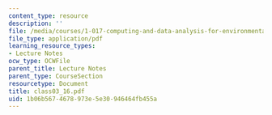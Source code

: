 ```yaml
---
content_type: resource
description: ''
file: /media/courses/1-017-computing-and-data-analysis-for-environmental-applications-fall-2003/1b06b5674678973e5e30946464fb455a_class03_16.pdf
file_type: application/pdf
learning_resource_types:
- Lecture Notes
ocw_type: OCWFile
parent_title: Lecture Notes
parent_type: CourseSection
resourcetype: Document
title: class03_16.pdf
uid: 1b06b567-4678-973e-5e30-946464fb455a
---
```

